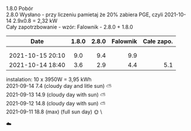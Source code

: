 

1.8.0 Pobór \
2.8.0 Wysłano - przy liczeniu pamietaj że 20% zabiera PGE, czyli 2021-10-14 2.9x0.8 = 2,32 kW\
Cały zapotrzbowanie - wzór: Falownik - 2.8.0 + 1.8.0

| Date             |     1.8.0     |  2.8.0 | Falownik | Całe zapo. |
|------------------|:-------------:|-------:|---------:|-----------:|
|                  |               |        |          |            |
|                  |               |        |          |            |
| 2021-10-15 20:10 |      9.0      |   9.4  |   9.9    |            |
| 2021-10-14 18:40 |      3.6      |   2.9  |   4.4    |     5.1    |


instalation: 10 x 3950W = 3,95 kWh \
2021-09-14  7.4 (cloudy day and litle sun) :partly_sunny: \
2021-09-13 14.9 (cloudy day with sun) :partly_sunny: \
2021-09-12 14.8 (cloudy day with sun) :partly_sunny: \
2021-09-11 18.8 (max) (full sun day) :sun_with_face: \

:cloud:

